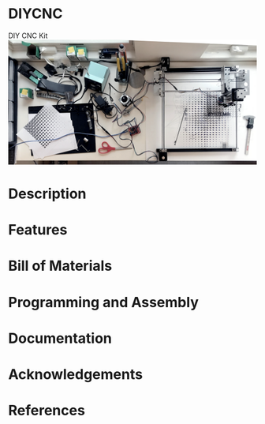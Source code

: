 # DIYCNC
DIY CNC Kit
![DIY CNC Kit](assets/01_headerImage.png)
# Description
# Features
# Bill of Materials
# Programming and Assembly
# Documentation
# Acknowledgements
# References
